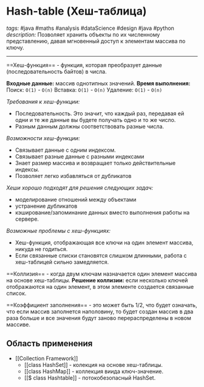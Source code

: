 # Hash-table (Хеш-таблица)
*tags:* #java #maths #analysis #dataScience #design #java #python 
*description:* Позволяет хранить объекты по их численному представлению, давая мгновенный доступ к элементам массива по ключу.

---
==Хеш-функция== - функция, которая преобразует данные (последовательность байтов) в числа. 

**Входные данные:** массив однотипных значений.
**Время выполнения:** 
Поиск: `O(1)` - `O(n)`
Вставка: `O(1)` - `O(n)`
Удаление: `O(1)` - `O(n)`

*Требования к хеш-функции:*
- Последовательность. Это значит, что каждый раз, передавая ей одни и те же данные вы будете получать одно и то же число.
- Разным данным должны соответствовать разные числа.

*Возможности хеш-функции:*
- Связывает данные с одним индексом. 
- Связывает разные данные с разными индексами
- Знает размер массива и возвращает только действительные индексы.
- Позволяет легко избавляться от дубликатов

*Хеши хорошо подходят для решения следующих задач:*
- моделирование отношений между объектами
- устранение дубликатов
- кэширование/запоминание данных вместо выполнения работы на сервере.

*Возможные проблемы с хеш-функциях:*
- Хеш-функция, отображающая все ключи на один элемент массива, никуда не годиться.
- Если связанные списки становятся слишком длинными, работа с хеш-таблицей сильно замедляется.

==Коллизия== - когда двум ключам назначается один элемент массива на основе хеш-таблицы. **Решение коллизии:** если несколько ключей отображаются на один элемент, в этом элементе создается связанные список.

==Коэффициент заполнения== - это может быть 1/2, что будет означать, что если массив заполнется наполовину, то будет создан массив в два раза больше и все значения будут заново перераспределены в новом массиве.

## Область применения
- [[Collection Framework]] 
	- [[class HashSet]] - колекция на основе хеш-таблицы.
	- [[class HashMap]] - коллекция виида ключ-значение.
	- [[$ class Hashtable]] - потокобезопасный HashSet.